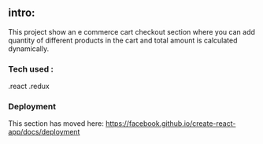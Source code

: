 ## intro:

This project show an e commerce cart checkout section where you can add quantity of different products in the cart and total amount is calculated dynamically.

### Tech used :

.react
.redux

### Deployment

This section has moved here: https://facebook.github.io/create-react-app/docs/deployment
